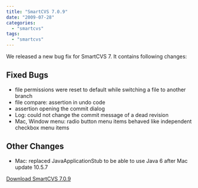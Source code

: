 ```yaml
---
title: "SmartCVS 7.0.9"
date: "2009-07-28"
categories: 
  - "smartcvs"
tags: 
  - "smartcvs"
---
```


We released a new bug fix for SmartCVS 7. It contains following changes:

## Fixed Bugs

- file permissions were reset to default while switching a file to another branch
- file compare: assertion in undo code
- assertion opening the commit dialog
- Log: could not change the commit message of a dead revision
- Mac, Window menu: radio button menu items behaved like independent checkbox menu items

## Other Changes

- Mac: replaced JavaApplicationStub to be able to use Java 6 after Mac update 10.5.7

[Download SmartCVS 7.0.9](http://www.syntevo.com/smartcvs/download.html)
